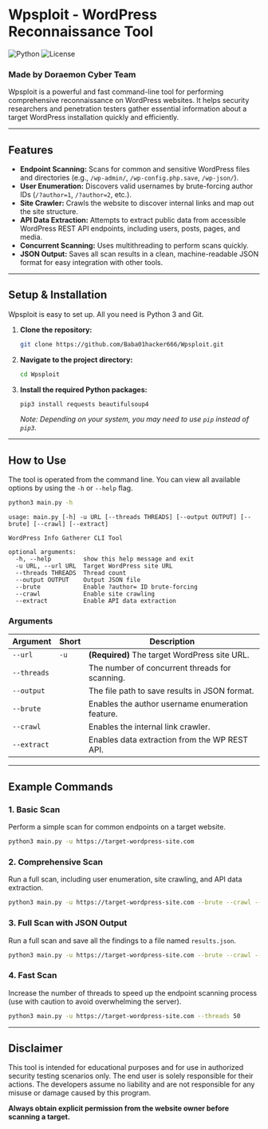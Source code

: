 # Wpsploit - WordPress Reconnaissance Tool

![Python](https://img.shields.io/badge/python-3.6%2B-blue.svg)
![License](https://img.shields.io/badge/license-MIT-green.svg)

### Made by Doraemon Cyber Team

Wpsploit is a powerful and fast command-line tool for performing comprehensive reconnaissance on WordPress websites. It helps security researchers and penetration testers gather essential information about a target WordPress installation quickly and efficiently.

---

## Features

-   **Endpoint Scanning:** Scans for common and sensitive WordPress files and directories (e.g., `/wp-admin/`, `/wp-config.php.save`, `/wp-json/`).
-   **User Enumeration:** Discovers valid usernames by brute-forcing author IDs (`/?author=1`, `/?author=2`, etc.).
-   **Site Crawler:** Crawls the website to discover internal links and map out the site structure.
-   **API Data Extraction:** Attempts to extract public data from accessible WordPress REST API endpoints, including users, posts, pages, and media.
-   **Concurrent Scanning:** Uses multithreading to perform scans quickly.
-   **JSON Output:** Saves all scan results in a clean, machine-readable JSON format for easy integration with other tools.

---

## Setup & Installation

Wpsploit is easy to set up. All you need is Python 3 and Git.

1.  **Clone the repository:**
    ```sh
    git clone https://github.com/Baba01hacker666/Wpsploit.git
    ```

2.  **Navigate to the project directory:**
    ```sh
    cd Wpsploit
    ```

3.  **Install the required Python packages:**
    ```sh
    pip3 install requests beautifulsoup4
    ```
    *Note: Depending on your system, you may need to use `pip` instead of `pip3`.*

---

## How to Use

The tool is operated from the command line. You can view all available options by using the `-h` or `--help` flag.

```sh
python3 main.py -h
```

```
usage: main.py [-h] -u URL [--threads THREADS] [--output OUTPUT] [--brute] [--crawl] [--extract]

WordPress Info Gatherer CLI Tool

optional arguments:
  -h, --help         show this help message and exit
  -u URL, --url URL  Target WordPress site URL
  --threads THREADS  Thread count
  --output OUTPUT    Output JSON file
  --brute            Enable ?author= ID brute-forcing
  --crawl            Enable site crawling
  --extract          Enable API data extraction
```

### Arguments

| Argument        | Short | Description                                      |
| --------------- | ----- | ------------------------------------------------ |
| `--url`         | `-u`  | **(Required)** The target WordPress site URL.    |
| `--threads`     |       | The number of concurrent threads for scanning.   |
| `--output`      |       | The file path to save results in JSON format.    |
| `--brute`       |       | Enables the author username enumeration feature. |
| `--crawl`       |       | Enables the internal link crawler.               |
| `--extract`     |       | Enables data extraction from the WP REST API.    |

---

## Example Commands

### 1. Basic Scan
Perform a simple scan for common endpoints on a target website.

```sh
python3 main.py -u https://target-wordpress-site.com
```

### 2. Comprehensive Scan
Run a full scan, including user enumeration, site crawling, and API data extraction.

```sh
python3 main.py -u https://target-wordpress-site.com --brute --crawl --extract
```

### 3. Full Scan with JSON Output
Run a full scan and save all the findings to a file named `results.json`.

```sh
python3 main.py -u https://target-wordpress-site.com --brute --crawl --extract --output results.json
```

### 4. Fast Scan
Increase the number of threads to speed up the endpoint scanning process (use with caution to avoid overwhelming the server).

```sh
python3 main.py -u https://target-wordpress-site.com --threads 50
```

---

## Disclaimer

This tool is intended for educational purposes and for use in authorized security testing scenarios only. The end user is solely responsible for their actions. The developers assume no liability and are not responsible for any misuse or damage caused by this program.

**Always obtain explicit permission from the website owner before scanning a target.**
